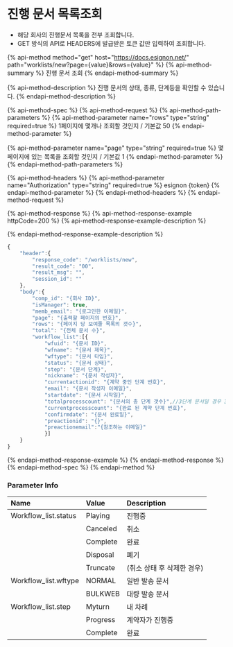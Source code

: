 # 진행 문서 목록조회

* 해당 회사의 진행문서 목록을 전부 조회합니다. 
* GET 방식의 API로 HEADERS에 발급받은 토큰 값만 입력하여 조회합니다.

{% api-method method="get" host="https://docs.esignon.net/" path="worklists/new?page={value}&rows={value}" %}
{% api-method-summary %}
진행 문서 조회
{% endapi-method-summary %}

{% api-method-description %}
진행 문서의 상태, 종류, 단계등을 확인할 수 있습니다.
{% endapi-method-description %}

{% api-method-spec %}
{% api-method-request %}
{% api-method-path-parameters %}
{% api-method-parameter name="rows" type="string" required=true %}
1페이지에 몇개나 조회할 것인지 / 기본값 50
{% endapi-method-parameter %}

{% api-method-parameter name="page" type="string" required=true %}
몇페이지에 있는 목록을 조회할 것인지 / 기본값 1
{% endapi-method-parameter %}
{% endapi-method-path-parameters %}

{% api-method-headers %}
{% api-method-parameter name="Authorization" type="string" required=true %}
esignon {token} 
{% endapi-method-parameter %}
{% endapi-method-headers %}
{% endapi-method-request %}

{% api-method-response %}
{% api-method-response-example httpCode=200 %}
{% api-method-response-example-description %}

{% endapi-method-response-example-description %}

```javascript
{
	"header":{
		"response_code": "/worklists/new",
		"result_code": "00",
		"result_msg": "",
		"session_id": ""
	},
	"body":{
		"comp_id": "{회사 ID}",
		"isManager": true,
		"memb_email": "{로그인한 이메일}",
		"page": "{출력할 페이지의 번호}",
		"rows": "{페이지 당 보여줄 목록의 갯수}",
		"total": "{전체 문서 수}",
		"workflow_list":[{
			"wfuid": "{문서 ID}",
			"wfname": "{문서 제목}",
			"wftype": "{문서 타입}",
			"status": "{문서 상태}",
			"step": "{문서 단계}",
			"nickname": "{문서 작성자}",
			"currentactionid": "{계약 중인 단계 번호}",
			"email": "{문서 작성자 이메일}",
			"startdate": "{문서 시작일}",
			"totalprocesscount": "{문서의 총 단계 갯수}",//3단계 문서일 경우 3
			"currentprocesscount": "{완료 된 계약 단계 번호}",
			"confirmdate": "{문서 완료일}",
			"preactionid": "{}",
			"preactionemail":"{참조하는 이메일}"
			}]
	}
}

```
{% endapi-method-response-example %}
{% endapi-method-response %}
{% endapi-method-spec %}
{% endapi-method %}

### Parameter Info

| **Name**                         | **Value**                                                 | **Description** |
| :--- | :--- | :--- |
| Workflow\_list.status | Playing | 진행중 |
|  | Canceled | 취소 |
|  | Complete | 완료 |
|  | Disposal | 폐기 |
|  | Truncate | \(취소 상태 후 삭제한 경우\) |
| Workflow\_list.wftype | NORMAL | 일반 발송 문서 |
|  | BULKWEB | 대량 발송 문서 |
| Workflow\_list.step | Myturn | 내 차례 |
|  | Progress | 계약자가 진행중 |
|  | Complete | 완료 |


